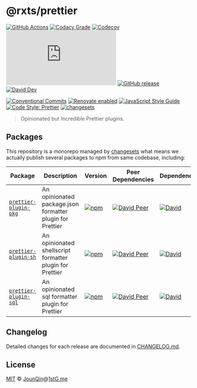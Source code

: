 # @rxts/prettier

[![GitHub Actions](https://github.com/rx-ts/prettier/workflows/Node%20CI/badge.svg)](https://github.com/rx-ts/prettier/actions?query=workflow%3A%22Node+CI%22)
[![Codacy Grade](https://img.shields.io/codacy/grade/09abfcb3399b418fbc3eff3e42bd4ff7)](https://app.codacy.com/gh/rx-ts/prettier)
[![Codecov](https://img.shields.io/codecov/c/gh/rx-ts/prettier)](https://codecov.io/gh/rx-ts/prettier)
[![type-coverage](https://img.shields.io/badge/dynamic/json.svg?label=type-coverage&prefix=%E2%89%A5&suffix=%&query=$.typeCoverage.atLeast&uri=https%3A%2F%2Fraw.githubusercontent.com%2Frx-ts%2Fprettier%2Fmaster%2Fpackage.json)](https://github.com/plantain-00/type-coverage)
[![GitHub release](https://img.shields.io/github/release/rx-ts/prettier)](https://github.com/rx-ts/prettier/releases)
[![David Dev](https://img.shields.io/david/dev/rx-ts/prettier.svg)](https://david-dm.org/rx-ts/prettier?type=dev)

[![Conventional Commits](https://img.shields.io/badge/conventional%20commits-1.0.0-yellow.svg)](https://conventionalcommits.org)
[![Renovate enabled](https://img.shields.io/badge/renovate-enabled-brightgreen.svg)](https://renovatebot.com/)
[![JavaScript Style Guide](https://img.shields.io/badge/code_style-standard-brightgreen.svg)](https://standardjs.com)
[![Code Style: Prettier](https://img.shields.io/badge/code_style-prettier-ff69b4.svg)](https://github.com/prettier/prettier)
[![changesets](https://img.shields.io/badge/maintained%20with-changesets-176de3.svg)](https://github.com/atlassian/changesets)

> Opinionated but Incredible Prettier plugins.

## Packages

This repository is a monorepo managed by [changesets][] what means we actually publish several packages to npm from same codebase, including:

| Package                                | Description                                                                                                                 | Version                                                                                                           | Peer Dependencies                                                                                                                                                   | Dependencies                                                                                                                         |
| -------------------------------------- | --------------------------------------------------------------------------------------------------------------------------- | ----------------------------------------------------------------------------------------------------------------- | ------------------------------------------------------------------------------------------------------------------------------------------------------------------- | ------------------------------------------------------------------------------------------------------------------------------------ |
| [`prettier-plugin-pkg`](/packages/pkg) | An opinionated package.json formatter plugin for Prettier                                                                   | [![npm](https://img.shields.io/npm/v/prettier-plugin-pkg.svg)](https://www.npmjs.com/package/prettier-plugin-pkg) | [![David Peer](https://img.shields.io/david/peer/rx-ts/prettier.svg?path=packages/pkg)](https://david-dm.org/rx-ts/prettier-plugin-pkg?path=packages/pkg&type=peer) | [![David](https://img.shields.io/david/rx-ts/prettier.svg?path=packages/pkg)](https://david-dm.org/rx-ts/prettier?path=packages/pkg) |
| [`prettier-plugin-sh`](/packages/sh)   | An opinionated shellscript formatter plugin for Prettier | [![npm](https://img.shields.io/npm/v/prettier-plugin-sh.svg)](https://www.npmjs.com/package/prettier-plugin-sh)   | [![David Peer](https://img.shields.io/david/peer/rx-ts/prettier.svg?path=packages/sh)](https://david-dm.org/rx-ts/prettier?path=packages/sh&type=peer)              | [![David](https://img.shields.io/david/rx-ts/prettier.svg?path=packages/sh)](https://david-dm.org/rx-ts/prettier?path=packages/sh)   |
| [`prettier-plugin-sql`](/packages/sql) | An opinionated sql formatter plugin for Prettier                                                                            | [![npm](https://img.shields.io/npm/v/prettier-plugin-sql.svg)](https://www.npmjs.com/package/prettier-plugin-sql) | [![David Peer](https://img.shields.io/david/peer/rx-ts/prettier.svg?path=packages/sql)](https://david-dm.org/rx-ts/prettier?path=packages/sql&type=peer)            | [![David](https://img.shields.io/david/rx-ts/prettier.svg?path=packages/sql)](https://david-dm.org/rx-ts/prettier?path=packages/sql) |

## Changelog

Detailed changes for each release are documented in [CHANGELOG.md](./CHANGELOG.md).

## License

[MIT][] © [JounQin][]@[1stG.me][]

[1stg.me]: https://www.1stg.me
[changesets]: https://github.com/atlassian/changesets
[jounqin]: https://github.com/JounQin
[mit]: http://opensource.org/licenses/MIT
